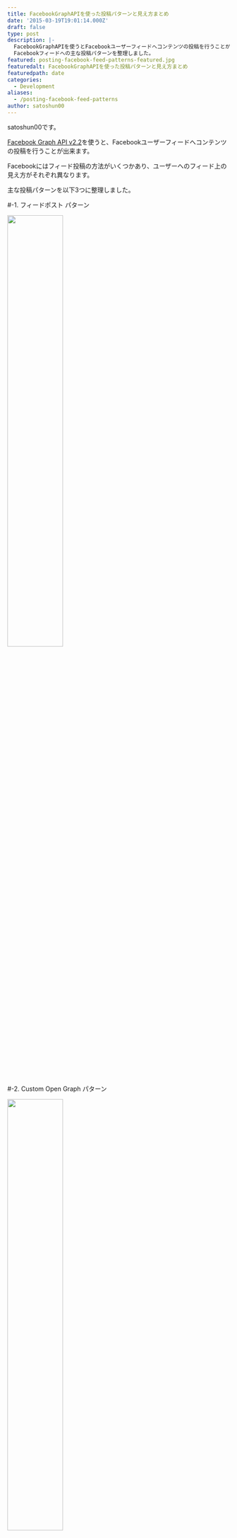 ```yaml
---
title: FacebookGraphAPIを使った投稿パターンと見え方まとめ
date: '2015-03-19T19:01:14.000Z'
draft: false
type: post
description: |-
  FacebookGraphAPIを使うとFacebookユーザーフィードへコンテンツの投稿を行うことが出来ます。
  Facebookフィードへの主な投稿パターンを整理しました。
featured: posting-facebook-feed-patterns-featured.jpg
featuredalt: FacebookGraphAPIを使った投稿パターンと見え方まとめ
featuredpath: date
categories:
  - Development
aliases:
  - /posting-facebook-feed-patterns
author: satoshun00
---
```


satoshun00です。

[Facebook Graph API v2.2](https://developers.facebook.com/docs/graph-api)を使うと、Facebookユーザーフィードへコンテンツの投稿を行うことが出来ます。

Facebookにはフィード投稿の方法がいくつかあり、ユーザーへのフィード上の見え方がそれぞれ異なります。

主な投稿パターンを以下3つに整理しました。

\#-1. フィードポスト パターン

<img src="/img/2015/03/posting-facebook-feed-patterns-5.png" width="50%" />


\#-2. Custom Open Graph パターン

<img src="/img/2015/03/posting-facebook-feed-patterns-13.png" width="50%" />

\#-3. Common Open Graph パターン

<img src="/img/2015/03/posting-facebook-feed-patterns-15.png" width="50%" />

※この記事では実装・SDKの利用には触れていません

<!--more-->

# \#-1. フィードポスト パターン

ブログ記事やWebサイトの一般的なシェアはこれが簡単でよいでしょう。

APIドキュメント: [POST /v2.2/me/feed](https://developers.facebook.com/docs/graph-api/reference/v2.2/user/feed#publish)

この方法では以下２種類の表示を得ることが出来ます。

- アクションリンク付き表示
- 場所・タグ付け表示

(「アクションリンク付き表示」と「場所・タグ付け表示」を共存させることが出来ませんでした(※理由は要調査))

## \#1-a. アクションリンク付き表示

「いいね！」「コメント」の横に、「今すぐダウンロード！ (AppStoreへのリンク)」のようなリンク(アクションリンク)を追加できます。

APIリクエスト例:

![アクションリンク付き表示-APIリクエスト例](/img/2015/03/posting-facebook-feed-patterns-4.png)

表示:

![アクションリンク付き表示-表示](/img/2015/03/posting-facebook-feed-patterns-5.png)

## \#1-b. 場所・タグ付け表示

投稿に関連するFacebookページ(場所)やユーザー(フレンド)をタグ付け出来ます。

APIリクエスト例:

![場所・タグ付け表示-APIリクエスト例](/img/2015/03/posting-facebook-feed-patterns-6.png)

表示:

![場所・タグ付け表示-表示](/img/2015/03/posting-facebook-feed-patterns-7.png)

投稿にはpublish_actionsの権限が必要です※[後述](#publish_actions)

# \#-2. Custom Open Graph パターン

Facebookでは[オープングラフ](https://developers.facebook.com/docs/sharing/opengraph)の機能により、ユーザーのアプリ上での行動を表現する事が出来ます。

> ◯◯ さんが △△ で □□ を ×× しました。

このセンテンスの集まりとつながりをFacebookではOpen Graphと読んでいます。

- アクター: 行動の主体となるユーザー
- アプリ: あなたの開発したアプリ
- オブジェクト: アクターの行動の対象
- アクション: アクターの行動
- ストーリー: オブジェクトとアクションを組み合わせたセンテンス

Open Graphにおいて開発者は_オブジェクト_・_アクション_・_ストーリー_を独自に定義出来ます。

![Custom Open Graph パターン-例](/img/2015/03/posting-facebook-feed-patterns-8.png)

では、実際に[やきそば弁当](https://www.maruchan.co.jp/products/)を食べるストーリーを作成してみます。

※あらかじめ[デベロッパーページ](https://developers.facebook.com/apps/)よりアプリケーションの作成を行って下さい

## a. 名前空間の設定

**MyApp > Settings**

namespaceに`satoshun-test`を設定します。

## b. オブジェクトの定義(やきそば弁当)

**MyApp > Open Graph > Object Types > Add Object Type**

`yakisoba_bento`オブジェクトを作成します。

## c. アクションの定義(食べる)

**MyApp > Open Graph > Action Types > Add Action Type**

`eat`アクションを作成します。

詳細設定より、Capabilitiesを変更します。

- Tags: フレンドのタグ付けを許可します
- UserMessages: アクションの投稿時にユーザー入力のメッセージを許可します
- UserGeneratedPhoto: アクションの投稿時にユーザーの画像アップロードを許可します
- Place: 場所のタグ付けを許可します
- Explicitly Shared: 明示的なシェアを有効にします(※[後述](#explicit_share))

![Custom Open Graph パターン-アクションの定義-Capabilities](/img/2015/03/posting-facebook-feed-patterns-9.png)

## d. ストーリーの定義(やきそば弁当を食べる)

**MyApp > Open Graph > Stories > Add Custom Story**

アクションに`Eat`、オブジェクトに`Yakisoba Bento`を選択します。

**MyApp > Open Graph > Stories > Edit Attachments**

レイアウトと説明(キャプション)を設定します。

キャプションにはオブジェクトのプロパティを挿入できます。

![Custom Open Graph パターン-ストーリーの定義-Edit Attachments](/img/2015/03/posting-facebook-feed-patterns-10.png)

## e. センテンスの翻訳

今のストーリーのままでは全て英語の表記になってしまうため、翻訳を行います。

**MyApp > Localize > Translate Open Graph Story**

必要に応じてセンテンスを翻訳します。

![Custom Open Graph パターン-センテンスの翻訳](/img/2015/03/posting-facebook-feed-patterns-11.png)

※１つのストーリーに対し、翻訳すべきセンテンスが１００以上あり、管理が大変そうです…

## g. 投稿する

APIリクエスト例:

![Custom Open Graph パターン-投稿する-APIリクエスト例](/img/2015/03/posting-facebook-feed-patterns-12.png)

ユーザーのフィードにこのアクションを流すには、`fb:explicitly_shared`(明示的なシェア※[後述](#explicit_share))を`true`にする必要があります。

`yakisoba_bento`フィールドにはOpen GraphオブジェクトへのURLを指定します。

Open GraphオブジェクトはOGP準拠のHTMLコンテンツである必要があります。

(参考: [BasicなOGPタグ](https://developers.facebook.com/docs/sharing/webmasters#basic)、[OGPのデバッガー(Facebook公式)](https://developers.facebook.com/tools/debug/og/object/))

```yakisobabento.html
<!DOCTYPE html>
<html>
<head>
    <meta charset="utf-8">
    <meta http-equiv="X-UA-Compatible" content="IE=edge">
    <title></title>
    <meta property="fb:app_id" content="450643005091501" /> 
    <!-- og:typeは {namespace}:{Object}の形式 -->
    <meta property="og:type" content="satoshun-test:yakisoba_bento" /> 
    <meta property="og:url" content="https://s3-ap-northeast-1.amazonaws.com/yakisobabentos/yakisobabento.html" /> 
    <meta property="og:title" content="タイトル" /> 
    <meta property="og:image" content="https://s3-ap-northeast-1.amazonaws.com/yakisobabentos/yakisoba.jpeg" /> 
    <meta property="og:description" content="説明文" />
    <meta property="og:site_name" content="サイト名" />
</head>
<body>
    おいしいお
</body>
</html>
```

表示:

![Custom Open Graph パターン-投稿する-表示](/img/2015/03/posting-facebook-feed-patterns-13.png)

## ※審査に関して

Custom Open Graph パターンで作成したオリジナルのアクションは、プロダクション環境で運用する場合、Facebookによる審査が必要になります。

審査開始前に、作成したアイテムを審査対象に追加するのを忘れないようにして下さい。

(Facebookフィードへの投稿にはpublish_actionsの権限が必要なため、どのみち審査を受ける必要はあります)

# \#-3. Common Open Graph パターン

FacebookGraphAPIにはあらかじめいくつかの定義済みオブジェクトとアクションが用意されています。

Custom Open Graph パターンに比べ、オブジェクトの管理と翻訳にかかるコストをおさえられたり、審査の項目が少なくなったりするなどのメリットがあります。

(参考: [定義済みセットの一覧が見られます](https://developers.facebook.com/docs/reference/opengraph))

「動画を観る」アクションを投稿してみます。

`video.watches`APIリクエスト例:

![Open Graph パターン-APIリクエスト例](/img/2015/03/posting-facebook-feed-patterns-14.png)

ユーザーのフィードにこのアクションを流すには、`fb:explicitly_shared`(明示的なシェア※[後述](#explicit_share))を`true`にする必要があります。

`video`フィールドにはOpen GraphオブジェクトへのURLを指定します。

Open GraphオブジェクトはOGP準拠のHTMLコンテンツである必要があります。

(参考: [BasicなOGPタグ](https://developers.facebook.com/docs/sharing/webmasters#basic)、[OGPのデバッガー(Facebook公式)](https://developers.facebook.com/tools/debug/og/object/))

```video.html
<!DOCTYPE html>
<html>
<head>
    <meta charset="utf-8">
    <meta http-equiv="X-UA-Compatible" content="IE=edge">
    <title></title>
    <meta property="fb:app_id" content="450643005091501" /> 
    <meta property="og:type" content="video.movie" /> 
    <meta property="og:url" content="https://www.youtube.com/watch?v=CeNTHATp5eU&list=FLw1_5CLspYMVjEjQ2GSjWaw" /> 
</head>
<body>
    
</body>
</html>
```

`video.watches`表示:

![Common Open Graph パターン-表示](/img/2015/03/posting-facebook-feed-patterns-15.png)

# publish_actionsパーミッション <a id="publish_actions"></a>

今回のようにAPIコールでユーザーのタイムラインへ投稿を行う場合、"publish_actions"のパーミッションが必要です。

アプリが"publish_actions"のパーミッションをユーザーに要求するにはFacebookの審査が必要です。(参考: https://snowadays.jp/2014/05/2762)

※ただし、Share Dialogを使えば"publish_actions"のパーミッションなしで、アクションの投稿が可能です

# Explicit share(明示的なシェア) <a id="explicit_share"></a>

Explicit share(明示的なシェア)とは、ユーザーがダイアログ等を使って明示的に投稿することを指します。

反対にImplicit share(暗黙的なシェア)とは音楽プレイヤーでいま聴いている曲をシェアし続けるような、アプリのフロー上でシェアを行うことを指します。

昨年からFacebookはスパム対策の一環としてImplicit shareを非推奨とし、ユーザーのタイムライン上に出ないようにしています。(参考: https://developers.facebook.com/blog/post/2014/05/27/more-control-with-sharing/)

ユーザータイムラインへの投稿を行いたい場合はExplicit shareを使いましょうという話です。

# Pre-fill問題について

[Facebookプラットフォームポリシー](https://developers.facebook.com/docs/apps/review/prefill)によれば:

> Pre-fill the user message parameter with any content the user didn't enter themselves, even if they can edit or delete that content before sharing.

ユーザーがシェアする文章に、あらかじめ何かしらの文章が入力されていてはならないとのことです。

![Pre-fill問題について](/img/2015/03/posting-facebook-feed-patterns-16.png)
赤枠で囲った部分にユーザーが入力した内容の文章以外のものを挿入しないよう注意して下さい。
